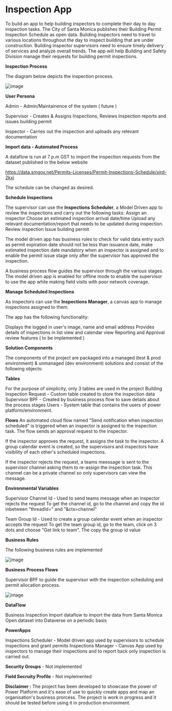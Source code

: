 # Inspection App

To build an app to help building inspectors to complete their day to day inspection tasks. The City of Santa Monica publishes their Building Permit Inspection Schedule as open data. Building inspectors need to travel to various locations throughout the day to inspect building that are under construction. Building inspector supervisors need to ensure timely delivery of services and analyze overall trends. The app will help Building and Safety Division manage their requests for building permit inspections.

**Inspection Process**

The diagram below depicts the inspection process.

![image](https://user-images.githubusercontent.com/10726964/179200615-758663eb-148f-4e92-b4d3-15835586dabb.png)

**User Persona**

  Admin - Admin/Maintainence of the system ( future )
  
  Supervisor - Creates & Assigns Inspections, Reviews Inspection reports and issues building permit
  
  Inspector - Carries out the inspection and uploads any relevant documentation

**Import data - Automated Process**

A dataflow is run at 7 p.m GST to import the inspection requests from the dataset published in the below website

https://data.smgov.net/Permits-Licenses/Permit-Inspections-Schedule/xird-2kxi

The schedule can be changed as desired.

**Schedule Inspections**

The supervisor can use the **Inspections Scheduler**, a Model Driven app to review the inspections and carry out the following tasks:
    Assign an inspector
    Choose an estimated inspection arrival date/time
    Upload any relevant documentation/report that needs to be updated during inspection.
    Review inspection
    Issue building permit

The model driven app has business rules to check for valid data entry such as permit expiration date should not be less than issuance date, make estimated inspection date mandatory when an inspector is assigned and to enable the permit issue stage only after the supervisor has approved the inspection.

A business process flow guides the supervisor through the various stages. The model driven app is enabled for offline mode to enable the supervisor to use the app while making field visits with poor network coverage.


**Manage Scheduled Inspections**

As inspectors can use the **Inspections Manager**, a canvas app to manage inspections assigned to them.

The app has the following functionality:

  Displays the logged in user's image, name and email address
  Provides details of inspections in list view and calendar view
  Reporting and Approval review features ( to be implemented )
  
**Solution Components**

The components of the project are packaged into a managed (test & prod environment) & unmanaged (dev environment) solutions and consist of the following objects:

**Tables**

For the purpose of simplicity, only 3 tables are used in the project
    Building Inspection Request - Custom table created to store the inspection data
    Supervisor BPF - Created by business process flow to save details about the process stages
    Users - System table that contains the users of power platform/environment.

**Flows**
An automated cloud flow named "Send notification when inspection scheduled" is triggered when an inspector is assigned to the inspection task. The flow sends an approval request to the inspector.

If the inspector approves the request, it assigns the task to the inspector. A group calendar event is created, so the supervisors and inspectors have visibility of each other's scheduled inspections.

If the inspector rejects the request, a teams meessage is sent to the supervisor channel asking them to re-assign the inspection task. This channel can be a private channel so only supervisors can view the message.

**Environmental Variables**

Supervisor Channel Id - Used to send teams message when an inspector rejects the request
          To get the channel id, go to the channel and copy the id inbetween "threadId=" and "&ctx=channel"
          
Team Group Id - Used to create a group calendar event when an inspector accepts the request
          To get the team group id, go to the team, click on 3 dots and choose "Get link to team". The copy the group id value 

**Business Rules**

The following business rules are implemented

![image](https://user-images.githubusercontent.com/10726964/179232614-5a6ccbc8-84fb-4716-abc1-bc9a0fd78f68.png)

**Business Process Flows**

Supervisor BPF to guide the supervisor with the inspection scheduling and permit allocation process.

![image](https://user-images.githubusercontent.com/10726964/179231296-49ae6d7a-3f1f-4029-add6-f69752c57202.png)

**DataFlow**

Business Inspection Import dataflow to import the data from Santa Monica Open dataset into Dataverse on a periodic basis

**PowerApps**

Inspections Scheduler - Model driven app used by supervisors to schedule inspections and grant permits
Inspections Manager - Canvas App used by inspectors to manage their inspections and to report back only inspection is carried out.
    
**Security Groups** - Not implemented

**Field Secruity Profile** - Not implemented

**Disclaimer :** The project has been developed to showcase the power of Power Platform and it's ease of use to quickly create apps and map an organisation's business prorcess. The project is work in progress and it should be tested before using it in production environment.
